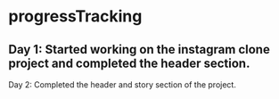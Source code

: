 # progressTracking

Day 1: Started working on the instagram clone project and completed the header section. 
-
Day 2: Completed the header and story section of the project.
